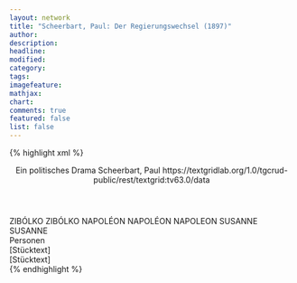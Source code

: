```yaml
---
layout: network
title: "Scheerbart, Paul: Der Regierungswechsel (1897)"
author:
description:
headline:
modified:
category:
tags:
imagefeature:
mathjax:
chart:
comments: true
featured: false
list: false
---
```

{% highlight xml %}
<?xml-model href="https://raw.githubusercontent.com/DLiNa/project/master/rules/lina.rnc"?><?xml-model href="https://raw.githubusercontent.com/DLiNa/project/master/rules/lina.sch"?>
<play xmlns="http://lina.digital">
  <header>
    <title>Der Regierungswechsel</title>
  	<subtitle>Ein politisches Drama</subtitle>
    <author>Scheerbart, Paul</author>
  	<date when="1897" type="print"/>
  	<source>https://textgridlab.org/1.0/tgcrud-public/rest/textgrid:tv63.0/data</source>
  </header>
  <personae>
    <character>
      <name>ZIBÓLKO</name>
      <alias xml:id="zibólko">
        <name>ZIBÓLKO</name>
      </alias>
    </character>
    <character>
      <name>NAPOLÉON</name>
      <alias xml:id="napoléon">
        <name>NAPOLÉON</name>
      </alias>
    	<alias xml:id="napoleon">
    		<name>NAPOLEON</name>
    	</alias>
    </character>
    <character>
      <name>SUSANNE</name>
      <alias xml:id="susanne">
        <name>SUSANNE</name>
      </alias>
    </character>
  </personae>
  <text>
    <div>
      <head>Personen</head>
    </div>
    <div>
      <head>[Stücktext]</head>
      <div>
        <head>[Stücktext]</head>
        <sp who="#zibólko">
          <amount n="29" unit="speech_acts"/>
          <amount n="804" unit="words"/>
          <amount n="19" unit="lines"/>
          <amount n="4698" unit="chars"/>
        </sp>
        <sp who="#napoléon">
          <amount n="16" unit="speech_acts"/>
          <amount n="316" unit="words"/>
          <amount n="10" unit="lines"/>
          <amount n="1873" unit="chars"/>
        </sp>
        <sp who="#susanne">
          <amount n="18" unit="speech_acts"/>
          <amount n="257" unit="words"/>
          <amount n="12" unit="lines"/>
          <amount n="1446" unit="chars"/>
        </sp>
        <sp who="#napoleon">
          <amount n="1" unit="speech_acts"/>
          <amount n="2" unit="words"/>
          <amount n="1" unit="lines"/>
          <amount n="10" unit="chars"/>
        </sp>
      </div>
    </div>
  </text>
</play>
{% endhighlight %}